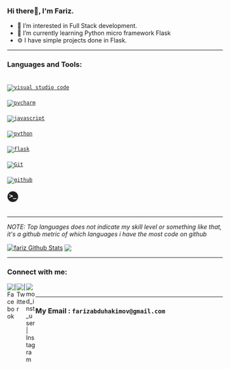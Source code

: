 ### Hi there👋, I'm Fariz.
- 👀 I’m interested in Full Stack development.
- 🌱 I’m currently learning Python micro framework Flask
- ⚙️ I have simple projects done in Flask.



---

### Languages and Tools:

[<code>
<img alt="visual studio code" width="26px" src="https://img.icons8.com/fluent/240/000000/visual-studio-code-2019.png" />
</code>](https://code.visualstudio.com/)
[<code>
<img alt="pycharm" width="26px" src="https://img.icons8.com/color/240/000000/pycharm.png" />
</code>](https://www.jetbrains.com/pycharm/)
[<code>
<img alt="javascript" width="26px" src="https://img.icons8.com/color/240/000000/javascript.png" />
</code>](https://developer.mozilla.org/en-US/docs/Web/JavaScript)
[<code>
<img alt="python" width="26px" src="https://img.icons8.com/color/240/000000/python.png">
</code>](https://www.python.org/)
[<code>
<img alt="flask" width="26px" src="https://img.icons8.com/color/240/000000/flask.png">
</code>](https://flask.palletsprojects.com/)
[<code>
<img alt="Git" width="26px" src="https://img.icons8.com/color/240/000000/git.png">
</code>](https://git-scm.com/)
[<code>
<img alt="github" width="26px" src="https://img.icons8.com/ios-glyphs/240/000000/github.png">
</code>](https://github.com/)
[<code>
<img alt="terminal" width="26px" src="https://raw.githubusercontent.com/github/explore/80688e429a7d4ef2fca1e82350fe8e3517d3494d/topics/terminal/terminal.png">
</code>](https://docs.microsoft.com/en-us/windows/terminal/)
<br />

---


_NOTE: Top languages does not indicate my skill level or something like that, it's a github metric of which languages i have the most code on github_

<a href="https://github.com/FarizAbduhakimov">
<img align="center" alt="fariz Github Stats" src="https://github-readme-stats.codestackr.vercel.app/api?username=FarizAbduhakimov&show_icons=true&hide_border=true&count_private=true&include_all_commits=true&theme=radical" /></a>
<a href="https://github.com/FarizAbduhakimov">
  <img align="center" src="https://github-readme-stats.anuraghazra1.vercel.app/api/top-langs/?username=FarizAbduhakimov&layout=compact&theme=radical" />
</a>

---

### Connect with me:

[<img align="left" alt=" | Facebook" width="22px" src="https://cdn.jsdelivr.net/npm/simple-icons@3.4.0/icons/facebook.svg" />][facebook]
[<img align="left" alt=" | Twitter" width="22px" src="https://cdn.jsdelivr.net/npm/simple-icons@v3/icons/twitter.svg" />][twitter]
[<img align="left" alt="mod_inst_user | Instagram" width="22px" src="https://cdn.jsdelivr.net/npm/simple-icons@v3/icons/instagram.svg" />][instagram]

<br />

[twitter]: https://twitter.com/Fariz20258080
[facebook]: https://www.facebook.com/fariz.abduhakimov
[instagram]: https://www.instagram.com/mod_inst_user/

---
### My Email : `farizabduhakimov@gmail.com`
